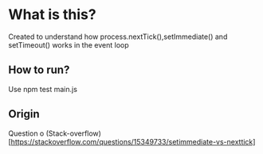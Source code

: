 # What is this?
Created to understand how process.nextTick(),setImmediate() 
and setTimeout() works in the event loop

## How to run?
Use npm test main.js

## Origin
Question o (Stack-overflow)[https://stackoverflow.com/questions/15349733/setimmediate-vs-nexttick]
